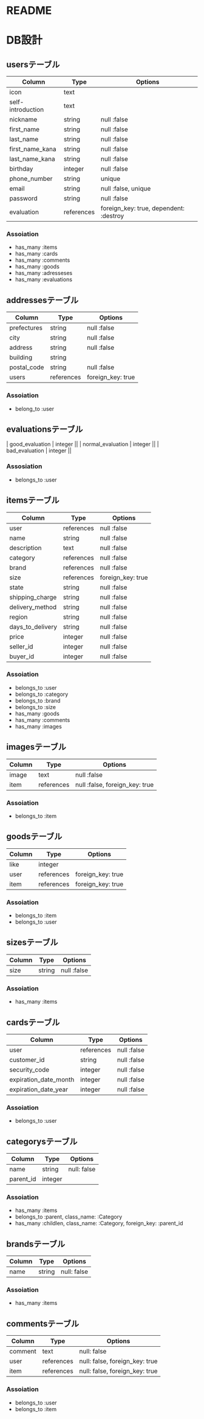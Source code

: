 # README

# DB設計
## usersテーブル
| Column | Type | Options |
| ------ | ---- | ------- |
| icon | text ||
| self-introduction | text ||
| nickname | string | null :false |
| first_name | string | null :false |
| last_name | string | null :false |
| first_name_kana | string | null :false |
| last_name_kana | string | null :false |
| birthday | integer | null :false |
| phone_number | string | unique |
| email | string | null :false, unique |
| password | string | null :false |
| evaluation | references |foreign_key: true, dependent: :destroy|
### Assoiation
- has_many :items
- has_many :cards
- has_many :comments
- has_many :goods
- has_many :adresseses
- has_many :evaluations

## addressesテーブル
| Column | Type | Options |
| ------ | ---- | ------- |
| prefectures | string | null :false |
| city | string | null :false |
| address | string | null :false |
| building | string ||
| postal_code | string | null :false |
| users | references | foreign_key: true |
### Assoiation
- belong_to :user

## evaluationsテーブル
| good_evaluation | integer ||
| normal_evaluation | integer ||
| bad_evaluation | integer ||
### Assosiation
- belongs_to :user



## itemsテーブル
| Column | Type | Options |
| ------ | ---- | ------- |
| user | references | null :false |
| name | string | null :false |
| description | text | null :false |
| category | references | null :false |
| brand | references | null :false |
| size | references | foreign_key: true |
| state | string | null :false |
| shipping_charge | string | null :false |
| delivery_method | string | null :false |
| region | string | null :false |
| days_to_delivery | string | null :false |
| price | integer | null :false |
| seller_id | integer | null :false |
| buyer_id | integer | null :false |
### Assoiation
- belongs_to :user
- belongs_to :category
- belongs_to :brand
- belongs_to :size
- has_many :goods
- has_many :comments
- has_many :images

## imagesテーブル
| Column | Type | Options |
| ------ | ---- | ------- |
| image | text | null :false |
| item | references | null :false, foreign_key: true |
### Assoiation
- belongs_to :item

## goodsテーブル
| Column | Type | Options |
| ------ | ---- | ------- |
| like | integer ||
| user | references | foreign_key: true |
| item | references | foreign_key: true |
### Assoiation
- belongs_to :item
- belongs_to :user


## sizesテーブル
| Column | Type | Options |
| ------ | ---- | ------- |
| size | string | null :false |
### Assoiation
- has_many :items


## cardsテーブル
| Column | Type | Options |
| ------ | ---- | ------- |
| user | references | null :false |
| customer_id | string | null :false |
| security_code | integer | null :false |
| expiration_date_month | integer | null :false |
| expiration_date_year | integer | null :false |
### Assoiation
- belongs_to :user


## categorysテーブル
| Column | Type | Options |
| ------ | ---- | ------- |
| name | string | null: false|
| parent_id | integer ||
### Assoiation
- has_many :items
- belongs_to :parent, class_name: :Category
- has_many :childlen, class_name: :Category, foreign_key: :parent_id


## brandsテーブル
| Column | Type | Options |
| ------ | ---- | ------- |
| name | string | null: false|
### Assoiation
- has_many :items


## commentsテーブル
| Column | Type | Options |
| ------ | ---- | ------- |
| comment | text | null: false |
| user | references | null: false, foreign_key: true |
| item | references | null: false, foreign_key: true |
### Assoiation
- belongs_to :user
- belongs_to :item